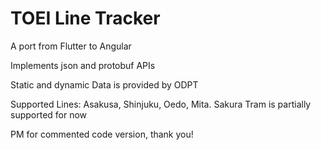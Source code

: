 # TOEI Line Tracker

A port from Flutter to Angular

Implements json and protobuf APIs

Static and dynamic Data is provided by ODPT

Supported Lines: Asakusa, Shinjuku, Oedo, Mita.
Sakura Tram is partially supported for now


PM for commented code version, thank you!
